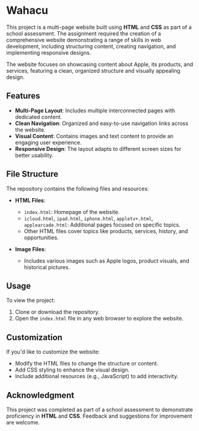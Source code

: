 # Wahacu

This project is a multi-page website built using **HTML** and **CSS** as part of a school assessment. The assignment required the creation of a comprehensive website demonstrating a range of skills in web development, including structuring content, creating navigation, and implementing responsive designs. 

The website focuses on showcasing content about Apple, its products, and services, featuring a clean, organized structure and visually appealing design.

## Features

- **Multi-Page Layout**: Includes multiple interconnected pages with dedicated content.
- **Clean Navigation**: Organized and easy-to-use navigation links across the website.
- **Visual Content**: Contains images and text content to provide an engaging user experience.
- **Responsive Design**: The layout adapts to different screen sizes for better usability.

## File Structure

The repository contains the following files and resources:

- **HTML Files**:  
  - `index.html`: Homepage of the website.  
  - `icloud.html`, `ipad.html`, `iphone.html`, `appletv+.html`, `applearcade.html`: Additional pages focused on specific topics.  
  - Other HTML files cover topics like products, services, history, and opportunities.  

- **Image Files**:  
  - Includes various images such as Apple logos, product visuals, and historical pictures.

## Usage

To view the project:  
1. Clone or download the repository.  
2. Open the `index.html` file in any web browser to explore the website.

## Customization

If you'd like to customize the website:  
- Modify the HTML files to change the structure or content.  
- Add CSS styling to enhance the visual design.  
- Include additional resources (e.g., JavaScript) to add interactivity.

## Acknowledgment

This project was completed as part of a school assessment to demonstrate proficiency in **HTML** and **CSS**. Feedback and suggestions for improvement are welcome.
